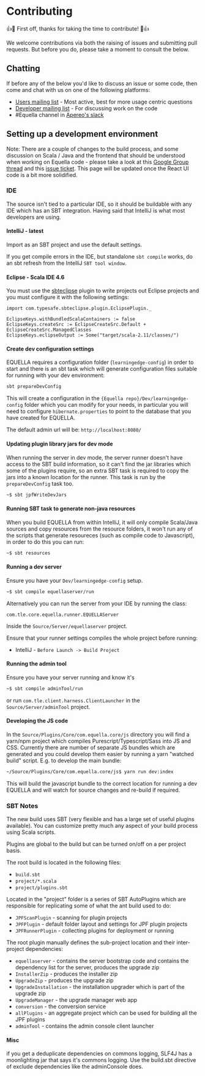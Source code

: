 # Contributing

:+1::tada: First off, thanks for taking the time to contribute! :tada::+1:

We welcome contributions via both the raising of issues and submitting pull requests. But before you
do, please take a moment to consult the below.

## Chatting

If before any of the below you'd like to discuss an issue or some code, then come and chat with
us on one of the following platforms:

* [Users mailing list]() - Most active, best for more usage centric questions
* [Developer mailing list]() - For discussing work on the code
* \#Equella channel in [Apereo's slack](https://apereo.slack.com/)

## Setting up a development environment

Note: There are a couple of changes to the build process, and some discussion on Scala / Java and the frontend that should be understood when working on Equella code - please take a look at this [Google Group thread](https://groups.google.com/a/apereo.org/forum/#!topic/equella-users/bLV_XXQFOTI) and this [issue ticket](https://github.com/equella/Equella/issues/437). This page will be updated once the React UI code is a bit more solidified.

### IDE

The source isn't tied to a particular IDE, so it should be buildable
with any IDE which has an SBT integration. Having said that IntelliJ is
what most developers are using.

#### IntelliJ - latest

Import as an SBT project and use the default settings.

If you get compile errors in the IDE, but standalone `sbt compile` works, do an sbt refresh from the IntelliJ `SBT tool window`.

#### Eclipse - Scala IDE 4.6

You must use the [sbteclipse](https://github.com/typesafehub/sbteclipse) plugin to write projects out Eclipse projects
and you must configure it with the following settings:

```sbtshell
import com.typesafe.sbteclipse.plugin.EclipsePlugin._

EclipseKeys.withBundledScalaContainers := false
EclipseKeys.createSrc := EclipseCreateSrc.Default + EclipseCreateSrc.ManagedClasses
EclipseKeys.eclipseOutput := Some("target/scala-2.11/classes/")
```

#### Create dev configuration settings

EQUELLA requires a configuration folder (`learningedge-config`) in order to start and there
is an sbt task which will generate configuration files suitable for running with your dev environment:

```bash
sbt prepareDevConfig
```

This will create a configuration in the `{Equella repo}/Dev/learningedge-config` folder which you can
modify for your needs, in particular you will need to configure `hibernate.properties` to point to
the database that you have created for EQUELLA.

The default admin url will be: `http://localhost:8080/`

#### Updating plugin library jars for dev mode

When running the server in dev mode, the server runner doesn't have access to the SBT build information, so it
can't find the jar libraries which some of the plugins require, so an extra SBT task is required to copy the jars
into a known location for the runner. This task is run by the `prepareDevConfig` task too.

```bash
~$ sbt jpfWriteDevJars
```

#### Running SBT task to generate non-java resources

When you build EQUELLA from within IntelliJ, it will only compile Scala/Java sources and copy resources
from the resource folders, it won't run any of the scripts that generate resoureces
(such as compile code to Javascript), in order to do this you can run:

```bash
~$ sbt resources
```

#### Running a dev server

Ensure you have your `Dev/learningedge-config` setup.

```bash
~$ sbt compile equellaserver/run
```

Alternatively you can run the server from your IDE by running the class:

`com.tle.core.equella.runner.EQUELLAServer`

Inside the `Source/Server/equellaserver` project.

Ensure that your runner settings compiles the whole project before running:

* IntelliJ - `Before Launch -> Build Project`

#### Running the admin tool

Ensure you have your server running and know it's

```bash
~$ sbt compile adminTool/run
```

or run `com.tle.client.harness.ClientLauncher` in the `Source/Server/adminTool` project.

#### Developing the JS code

In the `Source/Plugins/Core/com.equella.core/js` directory you will find a yarn/npm
project which compiles Purescript/Typescript/Sass into JS and CSS. Currently there are number
of separate JS bundles which are generated and you could develop them easier by running a yarn
"watched build" script. E.g. to develop the main bundle:

```sh
~/Source/Plugins/Core/com.equella.core/js$ yarn run dev:index
```

This will build the javascript bundle to the correct location for running a dev EQUELLA and will
watch for source changes and re-build if required.

### SBT Notes

The new build uses SBT (very flexible and has a large set of useful plugins available). You can customize pretty much any aspect of your build process using Scala scripts.

Plugins are global to the build but can be turned on/off on a per project basis.

The root build is located in the following files:

* `build.sbt`
* `project/*.scala`
* `project/plugins.sbt`

Located in the "project" folder is a series of SBT AutoPlugins which are responsible for replicating some of what the ant build used to do:

* `JPFScanPlugin` - scanning for plugin projects
* `JPFPlugin` - default folder layout and settings for JPF plugin projects
* `JPFRunnerPlugin` - collecting plugins for deployment or running

The root plugin manually defines the sub-project location and their inter-project dependencies:

* `equellaserver` - contains the server bootstrap code and contains the dependency list for the server, produces the upgrade zip
* `InstallerZip` - produces the installer zip
* `UpgradeZip` - produces the upgrade zip
* `UpgradeInstallation` - the installation upgrader which is part of the upgrade zip
* `UpgradeManager` - the upgrade manager web app
* `conversion` - the conversion service
* `allPlugins` - an aggregate project which can be used for building all the JPF plugins
* `adminTool` - contains the admin console client launcher

#### Misc

if you get a deduplicate dependencies on commons logging, SLF4J has a moonlighting jar that
says it's commons logging. Use the build.sbt directive of exclude dependencies like the
adminConsole does.

